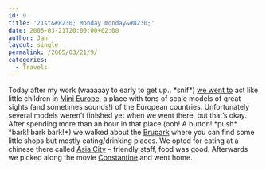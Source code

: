 ```yaml
---
id: 9
title: '21st&#8230; Monday monday&#8230;'
date: 2005-03-21T20:00:00+02:00
author: Jan
layout: single
permalink: /2005/03/21/9/
categories:
  - Travels
---
```

Today after my work (waaaaay to early to get up.. \*snif\*) [we went to](https://sadevil.org/piwigo/index.php/category/16-mini_europe) act like little children in [Mini Europe](http://www.minieurope.com/), a place with tons of scale models of great sights (and sometimes sounds!) of the European countries. Unfortunately several models weren&#8217;t finished yet when we went there, but that&#8217;s okay. After spending more than an hour in that place (ooh! A button! \*push\* \*bark! bark bark!\*) we walked about the [Brupark](http://www.bruparck.com/) where you can find some little shops but mostly eating/drinking places. We opted for eating at a chinese there called [Asia City](http://www.bruparck.com/village_nl.asp#perma) &#8211; friendly staff, food was good. Afterwards we picked along the movie [Constantine](http://www.imdb.com/title/tt0360486/) and went home.
